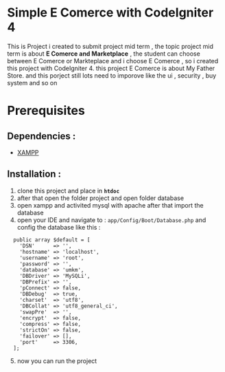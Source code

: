 # Simple E Comerce with CodeIgniter 4
This is Project i created to submit project mid term , the topic project mid term is about **E Comerce and Marketplace** , the student can choose between E Comerce or Markteplace and i choose E Comerce , so i created this project with CodeIgniter 4. this project E Comerce is about My Father Store. and this porject still lots need to imporove like the ui , security , buy system and so on  

Prerequisites
=======
Dependencies :
-------
* [XAMPP](https://www.apachefriends.org/download.html) 

Installation :
-------
1. clone this project and place in **`htdoc`**
2. after that open the folder project and open folder database 
3. open xampp and activited mysql with apache  after that import the database 
4. open your IDE and navigate to : `app/Config/Boot/Database.php` and config the database like this :
```
  public array $default = [
    'DSN'      => '',
    'hostname' => 'localhost',
    'username' => 'root',
    'password' => '',
    'database' => 'umkm',
    'DBDriver' => 'MySQLi',
    'DBPrefix' => '',
    'pConnect' => false,
    'DBDebug'  => true,
    'charset'  => 'utf8',
    'DBCollat' => 'utf8_general_ci',
    'swapPre'  => '',
    'encrypt'  => false,
    'compress' => false,
    'strictOn' => false,
    'failover' => [],
    'port'     => 3306,
  ];
```
5. now you can run the project 


